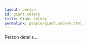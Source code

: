 ```yaml
---
layout: person
id: giant.celery
title: Giant Celery
permalink: people/giant.celery.html
---
```


Person details...